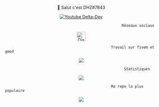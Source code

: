 
<p align="center">
👋 Salut c'est DHZ#7843
<br>
 <p align="center">
<a href="https://www.youtube.com/c/DeltaDev/videos" target="blank"><img align="center" src="https://img.shields.io/youtube/channel/subscribers/UC4U91XhP8Uw1ewnYzZJI6eg?label=s%27abonner&style=for-the-badge" alt="Youtube Delta-Dev" /></a>
</p>
</p>

                                                          Réseaux sociaux

<p align="center">
<a href="https://discord.gg/ZKJcrDddYx" target="blank"><img align="center" src="https://upload.wikimedia.org/wikipedia/fr/thumb/4/4f/Discord_Logo_sans_texte.svg/1818px-Discord_Logo_sans_texte.svg.png" alt="Discord" height="30" width="30"/></a>
</p>

                                                     Travail sur fivem et gmod

<p align="center">
  <img align="center" src="https://github-readme-stats.vercel.app/api/top-langs/?username=dhz542165&theme=onedark"/>
</p>

                                                           Statistiques
                                             
<p align="center">
  <a href="https://github.com/dhz542165?tab=repositories">
<img  src="https://github-readme-stats.vercel.app/api?username=dhz542165&hide=issues&show_icons=true&theme=onedark" data-canonical-src="https://github-readme-stats.vercel.app/api?username=dhz542165&hide=issues&show_icons=true&theme=onedark">
    </a>
</p>

                                                     Ma repo la plus populaire
<p align="center">
<a href="https://github.com/dhz542165/dhz_gestion_vehicle_contextUI">
  <img align="center" src="https://github-readme-stats.vercel.app/api/pin/?username=dhz542165&repo=dhz_gestion_vehicle_contextUI&theme=onedark"/>
</a>
</p>


